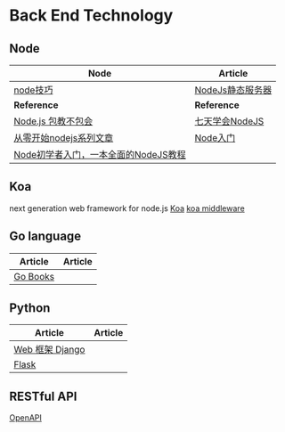 # Back End Technology

## Node
| Node | Article |
| --------- | --------- |
|[node技巧](https://github.com/Wscats/Good-text-Share/issues/44)|[NodeJs静态服务器](https://github.com/Wscats/angular-demo/tree/gh-pages/diyNodeServer)|
| **Reference** | **Reference** |
|[Node.js 包教不包会](https://github.com/alsotang/node-lessons)|[七天学会NodeJS](http://nqdeng.github.io/7-days-nodejs/)|
|[从零开始nodejs系列文章](http://blog.fens.me/series-nodejs)|[Node入门](http://www.nodebeginner.org/index-zh-cn.html)|
|[Node初学者入门，一本全面的NodeJS教程](http://ourjs.com/detail/529ca5950cb6498814000005)||

## Koa
next generation web framework for node.js
[Koa](https://github.com/koajs)
[koa middleware](https://github.com/koajs/koa/wiki)

## Go language
| Article | Article |
| --------- | --------- |
|[Go Books](https://github.com/dariubs/GoBooks) ||

## Python
| Article | Article |
| --------- | --------- |
|[Web 框架 Django](https://github.com/django/django) ||
|[Flask](http://flask.pocoo.org/)||


## RESTful API
[OpenAPI](https://github.com/OAI/OpenAPI-Specification/blob/master/versions/3.0.0.md)